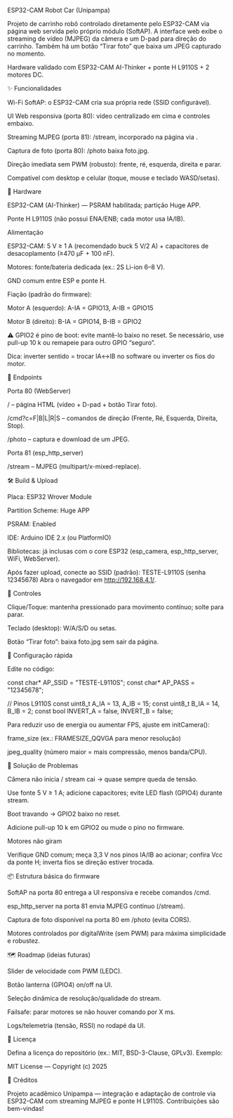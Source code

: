 ESP32-CAM Robot Car (Unipampa)

Projeto de carrinho robô controlado diretamente pelo ESP32-CAM via página web servida pelo próprio módulo (SoftAP). A interface web exibe o streaming de vídeo (MJPEG) da câmera e um D-pad para direção do carrinho. Também há um botão “Tirar foto” que baixa um JPEG capturado no momento.

Hardware validado com ESP32-CAM AI-Thinker + ponte H L9110S + 2 motores DC.

✨ Funcionalidades

Wi-Fi SoftAP: o ESP32-CAM cria sua própria rede (SSID configurável).

UI Web responsiva (porta 80): vídeo centralizado em cima e controles embaixo.

Streaming MJPEG (porta 81): /stream, incorporado na página via <img>.

Captura de foto (porta 80): /photo baixa foto.jpg.

Direção imediata sem PWM (robusto): frente, ré, esquerda, direita e parar.

Compatível com desktop e celular (toque, mouse e teclado WASD/setas).

🧰 Hardware

ESP32-CAM (AI-Thinker) — PSRAM habilitada; partição Huge APP.

Ponte H L9110S (não possui ENA/ENB; cada motor usa IA/IB).

Alimentação

ESP32-CAM: 5 V ≥ 1 A (recomendado buck 5 V/2 A) + capacitores de desacoplamento (≥470 µF + 100 nF).

Motores: fonte/bateria dedicada (ex.: 2S Li-ion 6–8 V).

GND comum entre ESP e ponte H.

Fiação (padrão do firmware):

Motor A (esquerdo): A-IA = GPIO13, A-IB = GPIO15

Motor B (direito): B-IA = GPIO14, B-IB = GPIO2

⚠️ GPIO2 é pino de boot: evite mantê-lo baixo no reset. Se necessário, use pull-up 10 k ou remapeie para outro GPIO “seguro”.

Dica: inverter sentido = trocar IA↔IB no software ou inverter os fios do motor.

🧪 Endpoints

Porta 80 (WebServer)

/ – página HTML (vídeo + D-pad + botão Tirar foto).

/cmd?c=F|B|L|R|S – comandos de direção (Frente, Ré, Esquerda, Direita, Stop).

/photo – captura e download de um JPEG.

Porta 81 (esp_http_server)

/stream – MJPEG (multipart/x-mixed-replace).

🛠️ Build & Upload

Placa: ESP32 Wrover Module

Partition Scheme: Huge APP

PSRAM: Enabled

IDE: Arduino IDE 2.x (ou PlatformIO)

Bibliotecas: já inclusas com o core ESP32 (esp_camera, esp_http_server, WiFi, WebServer).

Após fazer upload, conecte ao SSID (padrão): TESTE-L9110S (senha 12345678)
Abra o navegador em http://192.168.4.1/.

🚗 Controles

Clique/Toque: mantenha pressionado para movimento contínuo; solte para parar.

Teclado (desktop): W/A/S/D ou setas.

Botão “Tirar foto”: baixa foto.jpg sem sair da página.

🔧 Configuração rápida

Edite no código:

const char* AP_SSID = "TESTE-L9110S";
const char* AP_PASS = "12345678";

// Pinos L9110S
const uint8_t A_IA = 13, A_IB = 15;
const uint8_t B_IA = 14, B_IB = 2;
const bool INVERT_A = false, INVERT_B = false;


Para reduzir uso de energia ou aumentar FPS, ajuste em initCamera():

frame_size (ex.: FRAMESIZE_QQVGA para menor resolução)

jpeg_quality (número maior = mais compressão, menos banda/CPU).

🧯 Solução de Problemas

Câmera não inicia / stream cai → quase sempre queda de tensão.

Use fonte 5 V ≥ 1 A; adicione capacitores; evite LED flash (GPIO4) durante stream.

Boot travando → GPIO2 baixo no reset.

Adicione pull-up 10 k em GPIO2 ou mude o pino no firmware.

Motores não giram

Verifique GND comum; meça 3,3 V nos pinos IA/IB ao acionar; confira Vcc da ponte H; inverta fios se direção estiver trocada.

📦 Estrutura básica do firmware

SoftAP na porta 80 entrega a UI responsiva e recebe comandos /cmd.

esp_http_server na porta 81 envia MJPEG contínuo (/stream).

Captura de foto disponível na porta 80 em /photo (evita CORS).

Motores controlados por digitalWrite (sem PWM) para máxima simplicidade e robustez.

🗺️ Roadmap (ideias futuras)

Slider de velocidade com PWM (LEDC).

Botão lanterna (GPIO4) on/off na UI.

Seleção dinâmica de resolução/qualidade do stream.

Failsafe: parar motores se não houver comando por X ms.

Logs/telemetria (tensão, RSSI) no rodapé da UI.

📄 Licença

Defina a licença do repositório (ex.: MIT, BSD-3-Clause, GPLv3). Exemplo:

MIT License — Copyright (c) 2025

👥 Créditos

Projeto acadêmico Unipampa — integração e adaptação de controle via ESP32-CAM com streaming MJPEG e ponte H L9110S. Contribuições são bem-vindas!
